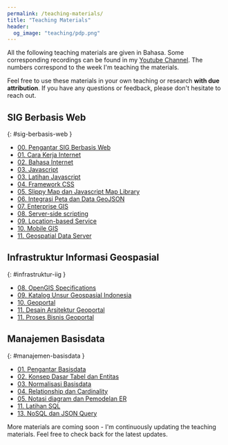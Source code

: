 ```yaml
---
permalink: /teaching-materials/
title: "Teaching Materials"
header:
  og_image: "teaching/pdp.png"
---
```


All the following teaching materials are given in Bahasa. Some corresponding recordings can be found in my [Youtube Channel](https://www.youtube.com/@danylaksono). The numbers correspond to the week I'm teaching the materials.

Feel free to use these materials in your own teaching or research **with due attribution**. If you have any questions or feedback, please don't hesitate to reach out.

## <i class="fas fa-fw fa-code" aria-hidden="true"></i> SIG Berbasis Web

{: #sig-berbasis-web }

- [00. Pengantar SIG Berbasis Web](</files/pdf/teaching-materials/sigweb/01. Pengantar Praktikum SIG Berbasis Web.pdf>)
- [01. Cara Kerja Internet](</files/pdf/teaching-materials/sigweb/02. Minggu 1 - Cara Kerja Internet.pdf>)
- [02. Bahasa Internet](</files/pdf/teaching-materials/sigweb/03. Minggu 2 - Bahasa Internet, HTML dan CSS.pdf>)
- [03. Javascript](</files/pdf/teaching-materials/sigweb/04. Minggu 3 - Javascript.pdf>)
- [03. Latihan Javascript](</files/pdf/teaching-materials/sigweb/05. Minggu 3 - Praktek Latihan Javascript.pdf>)
- [04. Framework CSS](</files/pdf/teaching-materials/sigweb/06. Minggu 4 - Bootstrap Framework.pdf>)
- [05. Slippy Map dan Javascript Map Library](</files/pdf/teaching-materials/sigweb/07. Minggu 5 - JS Map API - LeafletJS.pdf>)
- [06. Integrasi Peta dan Data GeoJSON](</files/pdf/teaching-materials/sigweb/08. Minggu 6 - LeafletJS dan GeoJSON.pdf>)
- [07. Enterprise GIS](</files/pdf/teaching-materials/sigweb/09. Minggu 7 - Enterprise GIS dengan ArcGIS.pdf>)
- [08. Server-side scripting](</files/pdf/teaching-materials/sigweb/10. Minggu 8 - Server-side scripting dengan PHP.pdf>)
- [09. Location-based Service](</files/pdf/teaching-materials/sigweb/11. Minggu 9 - Location Based Service.pdf>)
- [10. Mobile GIS](</files/pdf/teaching-materials/sigweb/12. Minggu 10 - Aplikasi Mobile GIS.pdf>)
- [11. Geospatial Data Server](</files/pdf/teaching-materials/sigweb/13. Minggu 11 - GIS Server dan Interoperabilitas.pdf>)

## <i class="fas fa-fw fa-code" aria-hidden="true"></i> Infrastruktur Informasi Geospasial

{: #infrastruktur-iig }

- [08. OpenGIS Specifications](</files/pdf/teaching-materials/iig/01. Minggu 8 - OpenGIS Specification.pdf>)
- [09. Katalog Unsur Geospasial Indonesia](</files/pdf/teaching-materials/iig/02. Minggu 9 - KUGI.pdf>)
- [10. Geoportal](</files/pdf/teaching-materials/iig/03. Minggu 10 - Geoportal.pdf>)
- [11. Desain Arsitektur Geoportal](</files/pdf/teaching-materials/iig/04. Minggu 11 - Desain Geoportal.pdf>)
- [11. Proses Bisnis Geoportal](</files/pdf/teaching-materials/iig/05. Minggu 12 - Proses Bisnis Geoportal.pdf>)

## <i class="fas fa-fw fa-code" aria-hidden="true"></i> Manajemen Basisdata

{: #manajemen-basisdata }

- [01. Pengantar Basisdata](</files/pdf/teaching-materials/dbms/01 - Pengantar Praktikum Sistem Basisdata.pdf>)
- [02. Konsep Dasar Tabel dan Entitas](</files/pdf/teaching-materials/dbms/02 - Konsep Dasar Tabel dan Entitas.pdf>)
- [03. Normalisasi Basisdata](</files/pdf/teaching-materials/dbms/03 - Normalisasi Basisdata.pdf>)
- [04. Relationship dan Cardinality](</files/pdf/teaching-materials/dbms/04 - Relationship dan Cardinality.pdf>)
- [05. Notasi diagram dan Pemodelan ER](</files/pdf/teaching-materials/dbms/05 - Notasi Diagram dan Pemodelan ER.pdf>)
- [11. Latihan SQL](</files/pdf/teaching-materials/dbms/11 - Latihan SQL.pdf>)
- [13. NoSQL dan JSON Query](</files/pdf/teaching-materials/dbms/13 - NoSQL dan Query JSON pada PostgreSQL.pdf>)

More materials are coming soon - I'm continuously updating the teaching materials. Feel free to check back for the latest updates.
